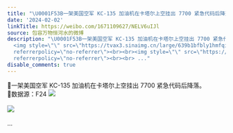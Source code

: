 ```yaml
---
title: "\U0001F53B一架美国空军 KC-135 加油机在卡塔尔上空挂出 7700 紧急代码后降落。\U0001F53B数据源：F24 [图片][图片]"
date: '2024-02-02'
linkTitle: https://weibo.com/1671109627/NELV6uIJl
source: 包容万物恒河水的微博
description: "\U0001F53B一架美国空军 KC-135 加油机在卡塔尔上空挂出 7700 紧急代码后降落。<br>\U0001F53B数据源：F24
  <img style=\"\" src=\"https://tvax3.sinaimg.cn/large/639b1bfbly1hmfqidefnnj20zk0no0zx.jpg\"
  referrerpolicy=\"no-referrer\"><br><br><img style=\"\" src=\"https://tvax3.sinaimg.cn/large/639b1bfbly1hmfqi8y5ojj211z0n0th9.jpg\"
  referrerpolicy=\"no-referrer\"><br><br> ..."
disable_comments: true
---
```

🔻一架美国空军 KC-135 加油机在卡塔尔上空挂出 7700 紧急代码后降落。<br>🔻数据源：F24 <img style="" src="https://tvax3.sinaimg.cn/large/639b1bfbly1hmfqidefnnj20zk0no0zx.jpg" referrerpolicy="no-referrer"><br><br><img style="" src="https://tvax3.sinaimg.cn/large/639b1bfbly1hmfqi8y5ojj211z0n0th9.jpg" referrerpolicy="no-referrer"><br><br> ...